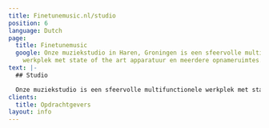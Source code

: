 ```yaml
---
title: Finetunemusic.nl/studio
position: 6
language: Dutch
page:
  title: Finetunemusic
  google: Onze muziekstudio in Haren, Groningen is een sfeervolle multifunctionele
    werkplek met state of the art apparatuur en meerdere opnameruimtes.
text: |-
  ## Studio

  Onze muziekstudio is een sfeervolle multifunctionele werkplek met state of the art apparatuur en meerdere opnameruimtes. De diensten die wij leveren bestaan uit volledige bandopnames, maar ook voor kleinere opnamesessies kun je bij ons terecht. Ook het mixen van je muziek nemen wij graag voor onze rekening. Daarnaast adviseren we je graag op het gebied van muziekproductie. We kunnen je bijvoorbeeld ondersteunen bij het uitwerken van composities en met het vinden van een passende sound bij je track. Of het nou gaat om filmische arrangementen, soulvolle R’n’B-producties, of experimentele beats. Veelzijdigheid is één van onze kwaliteiten.
clients:
  title: Opdrachtgevers
layout: info
---
```


